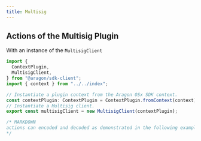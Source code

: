 ```yaml
---
title: Multisig
---
```


## Actions of the Multisig Plugin

With an instance of the `MultisigClient`

```ts
import {
  ContextPlugin,
  MultisigClient,
} from "@aragon/sdk-client";
import { context } from "../../index";

// Instantiate a plugin context from the Aragon OSx SDK context.
const contextPlugin: ContextPlugin = ContextPlugin.fromContext(context);
// Instantiate a Multisig client.
export const multisigClient = new MultisigClient(contextPlugin);

/* MARKDOWN
actions can encoded and decoded as demonstrated in the following examples.
*/
```


